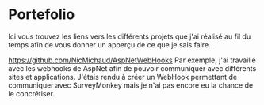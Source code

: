 # Portefolio
Ici vous trouvez les liens vers les différents projets que j'ai réalisé au fil 
du temps afin de vous donner un apperçu de ce que je sais faire.

https://github.com/NicMichaud/AspNetWebHooks
Par exemple, j'ai travaillé avec les webhooks de AspNet afin de pouvoir communiquer avec différents sites et applications.
J'étais rendu à créer un WebHook permettant de communiquer avec SurveyMonkey mais je n'ai pas encore eu la chance de le concrétiser. 
